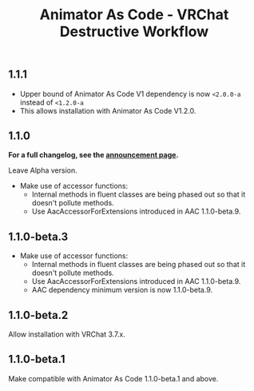 ﻿---
title: Animator As Code - VRChat Destructive Workflow
---

## 1.1.1

- Upper bound of Animator As Code V1 dependency is now `<2.0.0-a` instead of `<1.2.0-a`
- This allows installation with Animator As Code V1.2.0.

## 1.1.0

**For a full changelog, see the [announcement page](/updates/2024/08/21/p0).**

Leave Alpha version.

- Make use of accessor functions:
  - Internal methods in fluent classes are being phased out so that it doesn't pollute methods.
  - Use AacAccessorForExtensions introduced in AAC 1.1.0-beta.9.

## 1.1.0-beta.3

- Make use of accessor functions:
    - Internal methods in fluent classes are being phased out so that it doesn't pollute methods.
    - Use AacAccessorForExtensions introduced in AAC 1.1.0-beta.9.
    - AAC dependency minimum version is now 1.1.0-beta.9.

## 1.1.0-beta.2

Allow installation with VRChat 3.7.x.

## 1.1.0-beta.1

Make compatible with Animator As Code 1.1.0-beta.1 and above.
